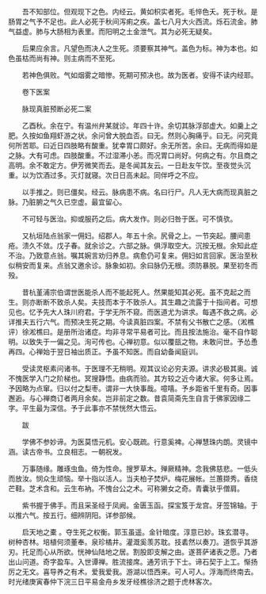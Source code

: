 <!-- { "loadSidebar": true } -->
　　吾不知部位。但观现下之色。内经云。黄如枳实者死。毛悴色夭。死于秋。是肠胃之气予不足也。此人必死于秋间泻痢之疾。盖七八月大火西流。烁石流金。肺气益虚。肺与大肠相为表里。而阳明之土金泄气。其为必死无疑矣。

　　后果应余言。凡望色而决人之生死。须要察其神气。盖色为标。神为本也。如色虽枯而尚有神。则主病而不至死。

　　若神色俱败。气如烟雾之暗惨。死期可预决也。故为医者。安得不读内经耶。

　　卷下医案

　　脉现真脏预断必死二案

　　乙酉秋。余在宁。有温州弁某就诊。年四十许。余切其脉浮部虚大。如羹上之肥。久按如鱼翔虾游之状。余问曾大脱血否。曰无。然则心胸痛乎。曰无。问究竟何所苦耶。曰近日四肢略有酸重。犹幸胃口颇好。余无所苦。余曰。无病而得如是之脉。大有可虑。四肢酸重。不过湿滞小恙。而况胃口尚好。何病之有。尔且商之高明。余不敢定方。伊芳微笑而去。是冬闻其友云。一日赴友午饮。至夜觉头沉重。以为饮酒过多。灭灯就寝。次日日高未起。同伴呼之不应。

　　以手推之。则已僵矣。经云。脉病患不病。名曰行尸。凡人无大病而现真脏之脉。乃脏腑之气久已空虚。最宜留心。

　　不可轻与医治。抑或服药之后。病大发作。则必归咎于医。可不慎欤。

　　又杭垣陆点翁家一佣妇。绍郡人。年五十余。尻骨之上。一节突起。腰间患疮。溃久不敛。戊子春。就余诊之。六部之脉。俱浮取空大。沉按无根。余知此症不治。乃致意点翁。嘱其婉言劝归养息。病愈仍可复来。佣妇如言回家。医治至秋似稍安而复来。点翁又邀余诊。脉象如初。余曰脉仍无根。须防暴脱。果至初冬而殁。

　　昔杭堇浦宗伯谓世医能杀人而不能起死人。然果能知其必死。虽不克起之而生。则亦断断不致杀人矣。夫技而本于不致杀人。其生趣之流露于十指间者。可想见也。忆予先大人珠川府君。于学无所不窥。而医道尤为讲求。每遇不救之病。必详推夫五行六气。而预决生死之期。今读真脏四案。不禁有父书散亡之感。（淞樵评）徐淞樵曰。是册所治诸症。均非寻常平易者可比。而且按法施治。毫不自作聪明。以致失于一偏之见。洵可传也。心禅初意。似以覆瓿之物。未敢问世。予怂恿再四。心禅始于翌日袖出质正。予虽不知医。而自幼备闻庭训。

　　受读灵枢素问诸书。于医理不无稍明。观其议论必穷夫源。讲求必极其奥。诚不愧医学入门之阶梯也。冥搜静悟。由病而验。其方较之近今诸大家。何多让焉。予因略为点窜。归以付之梨枣。谓非一大快事哉。噫嘻。予乡距省千里有奇。因事邂逅。与心禅商订者两月余矣。岂非前定之数。昔袁简斋先生自言于佛家因缘二字。平生最为深信。予于此事亦不禁恍然大悟云。

　　跋

　　学佛不参妙谛。为医莫悟元机。安心既疏。行意奚裨。心禅慧珠内朗。灵镜中涵。读古帝书。立良相志。一朝祝发。

　　万事随缘。雕琢虫鱼。倚为性命。搜罗草木。殚厥精神。念我佛慈悲。一低头而放汝。悯众生顽恼。举十指以活人。当夫柏子焚炉。梅花展帐。兰蕙撷秀。香绕芒鞋。芝术含和。云生布衲。不愧台公之术。可称獭女之奇。青囊驮乎僧肩。

　　紫书握于佛手。而且采圣经于凤阙。金匮玉函。探宝笈于龙宫。牙签锦轴。于以推六气。按五行。细辨阴阳。详参部候。

　　启天地之橐 。夺生死之权衡。郭玉虽遥。金针暗度。淳意已妙。珠玄潜寻。树种杏林。培植何须董奉。泉珍橘井。灌溉奚羡苏耽。技砉然以奏刀。道恢乎其游刃。托足而心从所欲。恍神仙陆地之居。割股即支解之由。遂菩萨诸表之愿。乃者出山问道。奇字盈车。入世谭禅。胜流接席。通芳讯于下士。谛石契于上工。惭扬厉之无文。喜导养之有术。爱我爱我。游湖以悟西来。可人可人。浮海而终南去。时光绪庚寅春仲下浣三日平易金舟乡发牙经樵徐济之题于虎林客次。

　　

